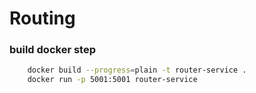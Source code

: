 # Routing

### build docker step

```bash
    docker build --progress=plain -t router-service .
    docker run -p 5001:5001 router-service
```
